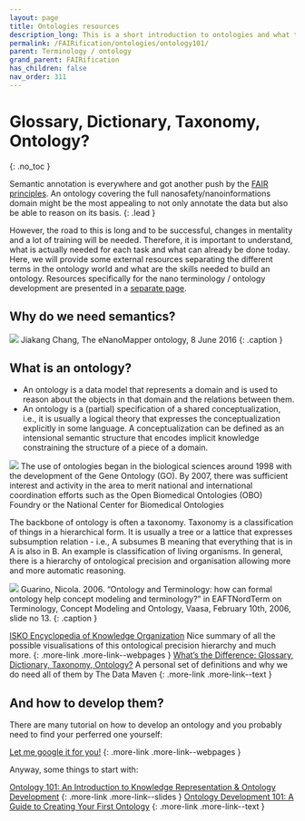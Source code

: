 ```yaml
---
layout: page
title: Ontologies resources
description_long: This is a short introduction to ontologies and what they are used for.
permalink: /FAIRification/ontologies/ontology101/
parent: Terminology / ontology
grand_parent: FAIRification
has_children: false
nav_order: 311
---
```


# Glossary, Dictionary, Taxonomy, Ontology?
{: .no_toc }

Semantic annotation is everywhere and got another push by the [FAIR principles](https://www.force11.org/group/fairgroup/fairprinciples). An ontology covering the full nanosafety/nanoinformations domain might be the most appealing to not only annotate the data but also be able to reason on its basis. 
{: .lead }

However, the road to this is long and to be successful, changes in mentality and a lot of training will be needed. Therefore, it is important to understand, what is actually needed for each task and what can already be done today. Here, we will provide some external resources separating the different terms in the ontology world and what are the skills needed to build an ontology. Resources specifically for the nano terminology / ontology development are presented in a [separate page](../nano-terminology/).

## Why do we need semantics?
<img src="{{ site.baseurl }}/images/FAIRification/ontology-vs-data-silos.jpg" />
Jiakang Chang, The eNanoMapper ontology, 8 June 2016
{: .caption }

## What is an ontology?
- An ontology is a data model that represents a domain and is used to reason about the objects in that domain and the relations between them.
- An ontology is a (partial) specification of a shared conceptualization, i.e., it is usually a logical theory that expresses the conceptualization explicitly in some language. A conceptualization can be defined as an intensional semantic structure that encodes implicit knowledge constraining the structure of a piece of a domain.

<img src="{{ site.baseurl }}/images/FAIRification/OBO-Foundry.png"  class="image--right"/>
The use of ontologies began in the biological sciences around 1998 with the development of the Gene Ontology (GO). By 2007, there was sufficient interest and activity in the area to merit national and international coordination efforts such as the Open Biomedical Ontologies (OBO) Foundry or the National Center for Biomedical Ontologies

The backbone of ontology is often a taxonomy.  Taxonomy is a classification of things in a hierarchical form. It is usually a tree or a lattice that expresses subsumption relation - i.e., A subsumes B meaning that everything that is in A is also in B. An example is classification of living organisms. In general, there is a hierarchy of ontological precision and organisation allowing more and more automatic reasoning.

<img src="{{ site.baseurl }}/images/FAIRification/ontological-precision.jpg" />
Guarino, Nicola. 2006. “Ontology and Terminology: how can formal ontology help concept modeling and terminology?” in EAFTNordTerm on Terminology, Concept Modeling and Ontology, Vaasa, February 10th, 2006, slide no 13.
{: .caption }

[ISKO Encyclopedia of Knowledge Organization](https://www.isko.org/cyclo/ontologies)
Nice summary of all the possible visualisations of this ontological precision hierarchy and much more.
{: .more-link .more-link--webpages }
[What’s the Difference: Glossary, Dictionary, Taxonomy, Ontology?](https://thedatamaven.net/2017/04/whats-the-difference-glossary-dictionary-taxonomy-ontology/)
A personal set of definitions and why we do need all of them by The Data Maven
{: .more-link .more-link--text }

## And how to develop them?
There are many tutorial on how to develop an ontology and you probably need to find your perferred one yourself:

[Let me google it for you!](https://letmegooglethat.com/?q=ontology+101)
{: .more-link .more-link--webpages }

Anyway, some things to start with:

[Ontology 101: An Introduction to Knowledge Representation & Ontology Development](http://thematix.com/Ontology101-KendallMcGuinness-20150818.pdf)
{: .more-link .more-link--slides }
[Ontology Development 101: A Guide to Creating Your First Ontology](https://protege.stanford.edu/publications/ontology_development/ontology101.pdf)
{: .more-link .more-link--text }
